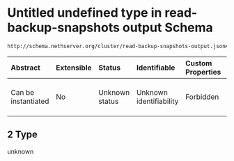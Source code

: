 # Untitled undefined type in read-backup-snapshots output Schema

```txt
http://schema.nethserver.org/cluster/read-backup-snapshots-output.json#/examples/0/2
```



| Abstract            | Extensible | Status         | Identifiable            | Custom Properties | Additional Properties | Access Restrictions | Defined In                                                                                              |
| :------------------ | :--------- | :------------- | :---------------------- | :---------------- | :-------------------- | :------------------ | :------------------------------------------------------------------------------------------------------ |
| Can be instantiated | No         | Unknown status | Unknown identifiability | Forbidden         | Allowed               | none                | [read-backup-snapshots-output.json\*](cluster/read-backup-snapshots-output.json "open original schema") |

## 2 Type

unknown
